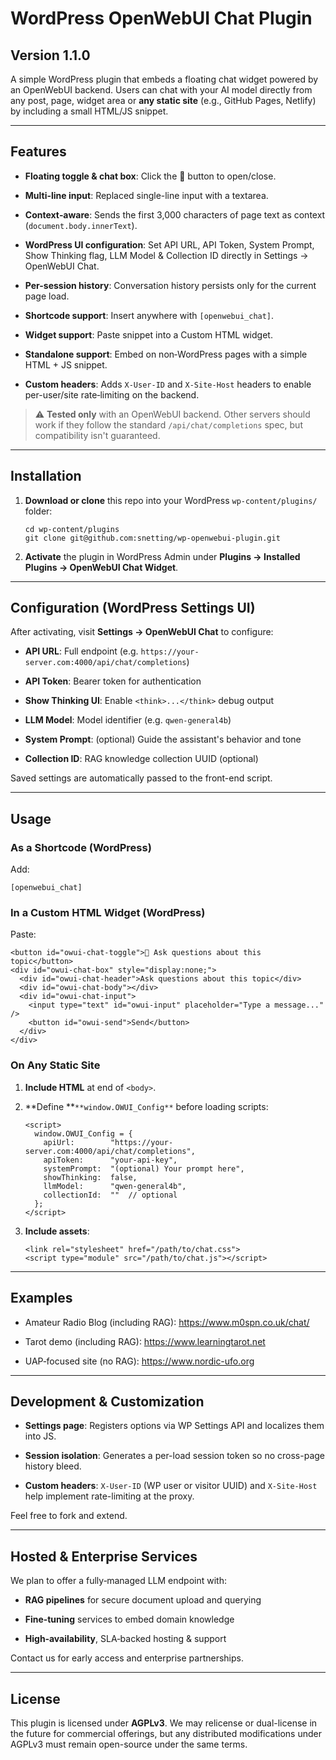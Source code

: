# WordPress OpenWebUI Chat Plugin
## Version 1.1.0

A simple WordPress plugin that embeds a floating chat widget powered by an OpenWebUI backend. Users can chat with your AI model directly from any post, page, widget area or **any static site** (e.g., GitHub Pages, Netlify) by including a small HTML/JS snippet.

* * * * *

Features
--------

-   **Floating toggle & chat box**: Click the 💬 button to open/close.

-   **Multi-line input**: Replaced single-line input with a textarea.

-   **Context‑aware**: Sends the first 3,000 characters of page text as context (`document.body.innerText`).

-   **WordPress UI configuration**: Set API URL, API Token, System Prompt, Show Thinking flag, LLM Model & Collection ID directly in Settings → OpenWebUI Chat.

-   **Per-session history**: Conversation history persists only for the current page load.

-   **Shortcode support**: Insert anywhere with `[openwebui_chat]`.

-   **Widget support**: Paste snippet into a Custom HTML widget.

-   **Standalone support**: Embed on non‑WordPress pages with a simple HTML + JS snippet.

-   **Custom headers**: Adds `X-User-ID` and `X-Site-Host` headers to enable per-user/site rate‑limiting on the backend.

> ⚠️ **Tested only** with an OpenWebUI backend. Other servers should work if they follow the standard `/api/chat/completions` spec, but compatibility isn't guaranteed.

* * * * *

Installation
------------

1.  **Download or clone** this repo into your WordPress `wp-content/plugins/` folder:

    ```
    cd wp-content/plugins
    git clone git@github.com:snetting/wp-openwebui-plugin.git
    ```

2.  **Activate** the plugin in WordPress Admin under **Plugins → Installed Plugins → OpenWebUI Chat Widget**.

* * * * *

Configuration (WordPress Settings UI)
-------------------------------------

After activating, visit **Settings → OpenWebUI Chat** to configure:

-   **API URL**: Full endpoint (e.g. `https://your-server.com:4000/api/chat/completions`)

-   **API Token**: Bearer token for authentication

-   **Show Thinking UI**: Enable `<think>...</think>` debug output

-   **LLM Model**: Model identifier (e.g. `qwen-general4b`)

-   **System Prompt**: (optional) Guide the assistant's behavior and tone

-   **Collection ID**: RAG knowledge collection UUID (optional)

Saved settings are automatically passed to the front-end script.

* * * * *

Usage
-----

### As a Shortcode (WordPress)

Add:

```
[openwebui_chat]
```

### In a Custom HTML Widget (WordPress)

Paste:

```
<button id="owui-chat-toggle">💬 Ask questions about this topic</button>
<div id="owui-chat-box" style="display:none;">
  <div id="owui-chat-header">Ask questions about this topic</div>
  <div id="owui-chat-body"></div>
  <div id="owui-chat-input">
    <input type="text" id="owui-input" placeholder="Type a message..." />
    <button id="owui-send">Send</button>
  </div>
</div>
```

### On Any Static Site

1.  **Include HTML** at end of `<body>`.

2.  **Define **`**window.OWUI_Config**` before loading scripts:

    ```
    <script>
      window.OWUI_Config = {
        apiUrl:        "https://your-server.com:4000/api/chat/completions",
        apiToken:      "your-api-key",
        systemPrompt:  "(optional) Your prompt here",
        showThinking:  false,
        llmModel:      "qwen-general4b",
        collectionId:  ""  // optional
      };
    </script>
    ```

3.  **Include assets**:

    ```
    <link rel="stylesheet" href="/path/to/chat.css">
    <script type="module" src="/path/to/chat.js"></script>
    ```

* * * * *

Examples
--------

-   Amateur Radio Blog (including RAG): <https://www.m0spn.co.uk/chat/>

-   Tarot demo (including RAG): <https://www.learningtarot.net>

-   UAP‑focused site (no RAG): <https://www.nordic-ufo.org>

* * * * *

Development & Customization
---------------------------

-   **Settings page**: Registers options via WP Settings API and localizes them into JS.

-   **Session isolation**: Generates a per-load session token so no cross-page history bleed.

-   **Custom headers**: `X-User-ID` (WP user or visitor UUID) and `X-Site-Host` help implement rate-limiting at the proxy.

Feel free to fork and extend.

* * * * *

Hosted & Enterprise Services
----------------------------

We plan to offer a fully‑managed LLM endpoint with:

-   **RAG pipelines** for secure document upload and querying

-   **Fine‑tuning** services to embed domain knowledge

-   **High‑availability**, SLA‑backed hosting & support

Contact us for early access and enterprise partnerships.

* * * * *

License
-------

This plugin is licensed under **AGPLv3**. We may relicense or dual-license in the future for commercial offerings, but any distributed modifications under AGPLv3 must remain open-source under the same terms.
